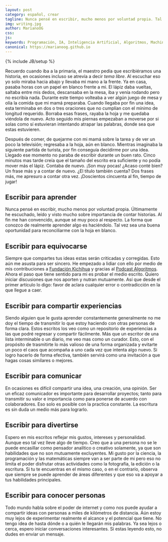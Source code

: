 ```yaml
---
layout: post
category: español, crear
tagline: Nunca pensé en escribir, mucho menos por voluntad propia. Tal vez esta sea una buena oportunidad para reconciliarme con la hoja en blanco.
img: writing.jpg
author: MarianoOG
css: 
js: 
keywords: Programación, IA, Inteligencia Artificial, Algoritmos, Machine Learning, Ciencia de Datos, Software, marianoog
canonical: https://marianoog.github.io
---
```

{% include JB/setup %}

Recuerdo cuando iba a la primaria, el maestro pedía que escribiéramos una historia, en ocasiones incluso se atrevía a decir _tema libre_. Al escuchar eso yo solo miraba hacia abajo y llevaba mi mano a la frente. Ya en casa, pasaba horas con un papel en blanco frente a mi. El lápiz daba vueltas, saltaba entre mis dedos, descansaba en la mesa, iba y venía rodando pero no escribía nada. Durante este tiempo volteaba a ver algún juego de mesa y olía la comida que mi mamá preparaba. Cuando llegaba por fin una idea, esta terminaba en dos o tres oraciones que no cumplían con el mínimo de longitud requerido. Borraba esas frases, rayaba la hoja y me quedaba viéndola de nuevo. Acto seguido mis piernas empezaban a moverse por si solas como sí estuvieran intentando atrapar las palabras, donde sea que estas estuvieren. 

Después de comer, de quejarme con mi mamá sobre la tarea y de ver un poco la televisión; regresaba a la hoja, aún en blanco. Mientras imaginaba la siguiente partida de turista, por fin conseguía decidirme por una idea. Llegado ese momento no paraba de escribir durante un buen rato. Cinco minutos mas tarde creía que el tamaño del escrito era suficiente y no podía mover más el lápiz. Contaba de nuevo. ¡Son muy pocas! ¿Acaso conté bien? Un frase más y a contar de nuevo. ¿El título también cuenta? Dos frases más, me apresuro a contar otra vez. ¡Doscientos cincuenta al fin, tiempo de jugar!

## Escribir para aprender

Nunca pensé en escribir, mucho menos por voluntad propia. Últimamente he escuchado, leído y visto mucho sobre importancia de contar historias. Al fin me han convencido, aunque sé muy poco al respecto. La forma que conozco de realmente aprender algo es haciéndolo. Tal vez sea una buena oportunidad para reconciliarme con la hoja en blanco.

## Escribir para equivocarse

Siempre que compartes tus ideas estas serán criticadas y corregidas. Esto aún me asusta para ser sincero. He empezado a lidiar con ello por medio de mis contribuciones a [Fundación Kichihua](https://www.kichihua.com) y gracias al [Podcast Algoritmos](/PodcastAlgoritmos). Ahora el paso que tiene sentido para mi es probar el medio escrito. Quiero iniciar discusiones que nos aporten y nutran mutuamente. Así que desde el primer artículo lo digo: favor de aclara cualquier error o contradicción en la que llegue a caer.

## Escribir para compartir experiencias

Siendo alguien que le gusta aprender constantemente generalmente no me doy el tiempo de transmitir lo que estoy haciendo con otras personas de forma clara. Estos escritos los veo como un repositorio de experiencias a las que podré regresar y compartir fácilmente. Más que un escritor de una lista interminable o un diario, me veo mas como un curador. Esto, con el propósito de trasmitirte lo más valioso de una forma organizada y evitarte un poco el caos que acompaña a uno cada vez que intenta algo nuevo. Si logro hacerlo de forma efectiva, también servirá como una invitación a que hagas cosas similares o mejores.

## Escribir para comunicar

En ocasiones es difícil compartir una idea, una creación, una opinión. Ser un eficaz comunicador es importante para desarrollar proyectos; tanto para transmitir su valor e importancia como para ponerse de acuerdo con colaboradores. Eso solo es posible con la practica constante. La escritura es sin duda un medio más para lograrlo.

## Escribir para divertirse

Espero en mis escritos reflejar mis gustos, intereses y personalidad. Aunque eso tal vez lleve algo de tiempo. Creo que a una persona no se le puede encasillar como pensador analítico o creativo solamente, ya que son habilidades que no son mutuamente excluyentes. Mi gusto por la ciencia, la programación y las matemáticas siempre van a ser parte de mi pero eso no limita el poder disfrutar otras actividades como la fotografía, la edición o la escritura. Si tu te encuentras en el mismo caso, o en el contrarío, observa que siempre se puede aprender de áreas diferentes y que eso va a apoyar a tus habilidades principales.

## Escribir para conocer personas

Todo mundo habla sobre el poder de internet y como nos puede ayudar a compartir ideas con personas a miles de kilómetros de distancia. Aún estoy muy lejos de experimentar realmente el alcance y el potencial que tiene. No tengo idea de hasta dónde o a quién le llegarán mis palabras. Ya sea lejos o cerca, espero iniciar conversaciones interesantes. Si estas leyendo esto, no dudes en enviar un mensaje.
